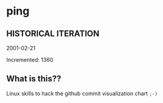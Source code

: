 # ping

## HISTORICAL ITERATION
2001-02-21

Incremented: 1360

## What is this?? 
Linux skills to hack the github commit visualization chart `;-)`
